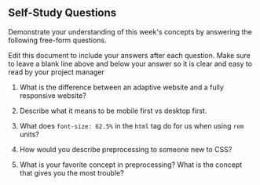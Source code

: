 ## Self-Study Questions

Demonstrate your understanding of this week's concepts by answering the following free-form questions.

Edit this document to include your answers after each question. Make sure to leave a blank line above and below your answer so it is clear and easy to read by your project manager

1. What is the difference between an adaptive website and a fully responsive website?

<!-- adaptive websites have set breakpoints; when the width of the viewport reaches preset min/max widths, the design 'snaps' to its next state. 

fully responsive websites, however, move WITH the viewport, changing size dynamically. -->

2. Describe what it means to be mobile first vs desktop first.

<!-- mobile vs desktop first refers to which platform the developer has in mind when create the initial layout. mobile first sites are designed for view on smaller devices, and then (possibly) adapted to display nicely on a full-sized monitor.  -->

3. What does `font-size: 62.5%` in the `html` tag do for us when using `rem` units?

<!-- setting the font-size to 62.5% will, on a browser's default settings, make the font 10px. This moves rem's math from base 8 to base 10, which is much easier on our end! -->

4. How would you describe preprocessing to someone new to CSS?

<!-- preprocessing is like buying a fancy, three-ring binder with folders and dividers already in it, rather than a plain spiral-bound notebook. Sure, you can customize both of them. But the binder comes with stuff that makes it easier and gives you more flexability.  -->

5. What is your favorite concept in preprocessing? What is the concept that gives you the most trouble?

<!-- The best part is having different files to organize each section of my css, while still being able to compile it into one clean sheet. 

The part I had the most trouble with was getting yarn to cooperate with windows. I'm still having trouble sorting that out.  -->
